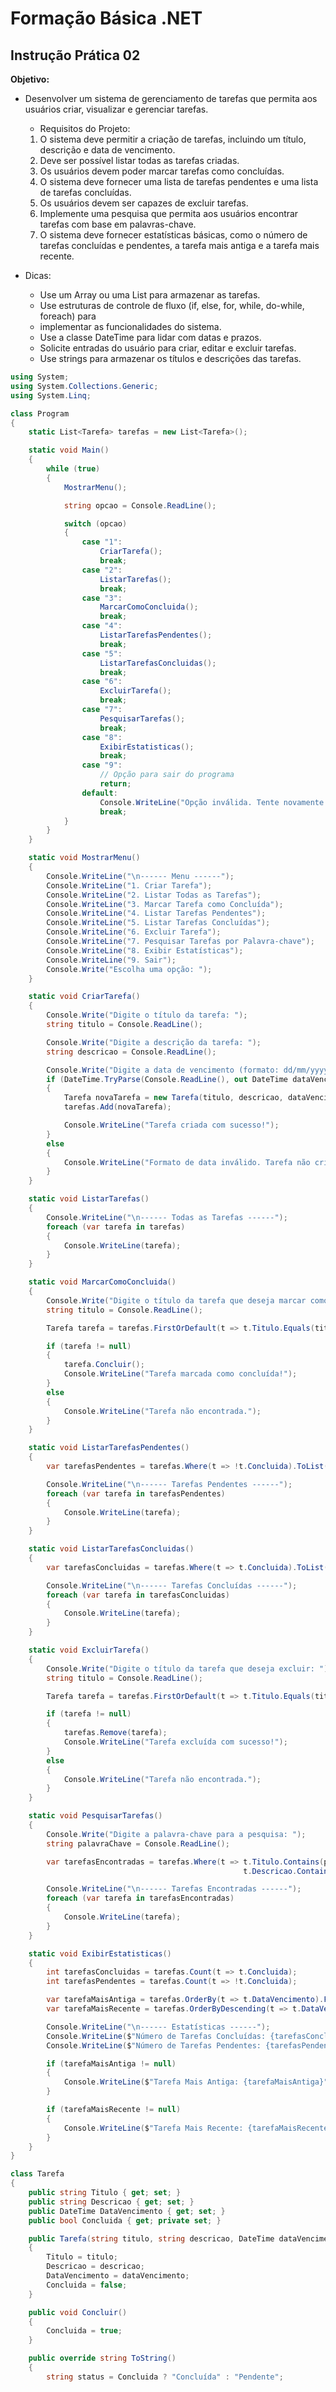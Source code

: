 # Formação Básica .NET
## Instrução Prática 02

**Objetivo:**
- Desenvolver um sistema de gerenciamento de tarefas que permita aos usuários criar, visualizar e gerenciar tarefas.
    - Requisitos do Projeto:
    1. O sistema deve permitir a criação de tarefas, incluindo um título, descrição e data de vencimento.
    2. Deve ser possível listar todas as tarefas criadas.
    3. Os usuários devem poder marcar tarefas como concluídas.
    4. O sistema deve fornecer uma lista de tarefas pendentes e uma lista de tarefas concluídas.
    5. Os usuários devem ser capazes de excluir tarefas.
    6. Implemente uma pesquisa que permita aos usuários encontrar tarefas com base em palavras-chave.
    7. O sistema deve fornecer estatísticas básicas, como o número de tarefas concluídas e pendentes, a tarefa mais antiga e a tarefa mais recente.

- Dicas:
    - Use um Array ou uma List para armazenar as tarefas.
    - Use estruturas de controle de fluxo (if, else, for, while, do-while, foreach) para
    - implementar as funcionalidades do sistema.
    - Use a classe DateTime para lidar com datas e prazos.
    - Solicite entradas do usuário para criar, editar e excluir tarefas.
    - Use strings para armazenar os títulos e descrições das tarefas.


```c#
using System;
using System.Collections.Generic;
using System.Linq;

class Program
{
    static List<Tarefa> tarefas = new List<Tarefa>();

    static void Main()
    {
        while (true)
        {
            MostrarMenu();

            string opcao = Console.ReadLine();

            switch (opcao)
            {
                case "1":
                    CriarTarefa();
                    break;
                case "2":
                    ListarTarefas();
                    break;
                case "3":
                    MarcarComoConcluida();
                    break;
                case "4":
                    ListarTarefasPendentes();
                    break;
                case "5":
                    ListarTarefasConcluidas();
                    break;
                case "6":
                    ExcluirTarefa();
                    break;
                case "7":
                    PesquisarTarefas();
                    break;
                case "8":
                    ExibirEstatisticas();
                    break;
                case "9":
                    // Opção para sair do programa
                    return;
                default:
                    Console.WriteLine("Opção inválida. Tente novamente.");
                    break;
            }
        }
    }

    static void MostrarMenu()
    {
        Console.WriteLine("\n------ Menu ------");
        Console.WriteLine("1. Criar Tarefa");
        Console.WriteLine("2. Listar Todas as Tarefas");
        Console.WriteLine("3. Marcar Tarefa como Concluída");
        Console.WriteLine("4. Listar Tarefas Pendentes");
        Console.WriteLine("5. Listar Tarefas Concluídas");
        Console.WriteLine("6. Excluir Tarefa");
        Console.WriteLine("7. Pesquisar Tarefas por Palavra-chave");
        Console.WriteLine("8. Exibir Estatísticas");
        Console.WriteLine("9. Sair");
        Console.Write("Escolha uma opção: ");
    }

    static void CriarTarefa()
    {
        Console.Write("Digite o título da tarefa: ");
        string titulo = Console.ReadLine();

        Console.Write("Digite a descrição da tarefa: ");
        string descricao = Console.ReadLine();

        Console.Write("Digite a data de vencimento (formato: dd/mm/yyyy): ");
        if (DateTime.TryParse(Console.ReadLine(), out DateTime dataVencimento))
        {
            Tarefa novaTarefa = new Tarefa(titulo, descricao, dataVencimento);
            tarefas.Add(novaTarefa);

            Console.WriteLine("Tarefa criada com sucesso!");
        }
        else
        {
            Console.WriteLine("Formato de data inválido. Tarefa não criada.");
        }
    }

    static void ListarTarefas()
    {
        Console.WriteLine("\n------ Todas as Tarefas ------");
        foreach (var tarefa in tarefas)
        {
            Console.WriteLine(tarefa);
        }
    }

    static void MarcarComoConcluida()
    {
        Console.Write("Digite o título da tarefa que deseja marcar como concluída: ");
        string titulo = Console.ReadLine();

        Tarefa tarefa = tarefas.FirstOrDefault(t => t.Titulo.Equals(titulo, StringComparison.OrdinalIgnoreCase));

        if (tarefa != null)
        {
            tarefa.Concluir();
            Console.WriteLine("Tarefa marcada como concluída!");
        }
        else
        {
            Console.WriteLine("Tarefa não encontrada.");
        }
    }

    static void ListarTarefasPendentes()
    {
        var tarefasPendentes = tarefas.Where(t => !t.Concluida).ToList();

        Console.WriteLine("\n------ Tarefas Pendentes ------");
        foreach (var tarefa in tarefasPendentes)
        {
            Console.WriteLine(tarefa);
        }
    }

    static void ListarTarefasConcluidas()
    {
        var tarefasConcluidas = tarefas.Where(t => t.Concluida).ToList();

        Console.WriteLine("\n------ Tarefas Concluídas ------");
        foreach (var tarefa in tarefasConcluidas)
        {
            Console.WriteLine(tarefa);
        }
    }

    static void ExcluirTarefa()
    {
        Console.Write("Digite o título da tarefa que deseja excluir: ");
        string titulo = Console.ReadLine();

        Tarefa tarefa = tarefas.FirstOrDefault(t => t.Titulo.Equals(titulo, StringComparison.OrdinalIgnoreCase));

        if (tarefa != null)
        {
            tarefas.Remove(tarefa);
            Console.WriteLine("Tarefa excluída com sucesso!");
        }
        else
        {
            Console.WriteLine("Tarefa não encontrada.");
        }
    }

    static void PesquisarTarefas()
    {
        Console.Write("Digite a palavra-chave para a pesquisa: ");
        string palavraChave = Console.ReadLine();

        var tarefasEncontradas = tarefas.Where(t => t.Titulo.Contains(palavraChave, StringComparison.OrdinalIgnoreCase) ||
                                                    t.Descricao.Contains(palavraChave, StringComparison.OrdinalIgnoreCase)).ToList();

        Console.WriteLine("\n------ Tarefas Encontradas ------");
        foreach (var tarefa in tarefasEncontradas)
        {
            Console.WriteLine(tarefa);
        }
    }

    static void ExibirEstatisticas()
    {
        int tarefasConcluidas = tarefas.Count(t => t.Concluida);
        int tarefasPendentes = tarefas.Count(t => !t.Concluida);

        var tarefaMaisAntiga = tarefas.OrderBy(t => t.DataVencimento).FirstOrDefault();
        var tarefaMaisRecente = tarefas.OrderByDescending(t => t.DataVencimento).FirstOrDefault();

        Console.WriteLine("\n------ Estatísticas ------");
        Console.WriteLine($"Número de Tarefas Concluídas: {tarefasConcluidas}");
        Console.WriteLine($"Número de Tarefas Pendentes: {tarefasPendentes}");

        if (tarefaMaisAntiga != null)
        {
            Console.WriteLine($"Tarefa Mais Antiga: {tarefaMaisAntiga}");
        }

        if (tarefaMaisRecente != null)
        {
            Console.WriteLine($"Tarefa Mais Recente: {tarefaMaisRecente}");
        }
    }
}

class Tarefa
{
    public string Titulo { get; set; }
    public string Descricao { get; set; }
    public DateTime DataVencimento { get; set; }
    public bool Concluida { get; private set; }

    public Tarefa(string titulo, string descricao, DateTime dataVencimento)
    {
        Titulo = titulo;
        Descricao = descricao;
        DataVencimento = dataVencimento;
        Concluida = false;
    }

    public void Concluir()
    {
        Concluida = true;
    }

    public override string ToString()
    {
        string status = Concluida ? "Concluída" : "Pendente";
       

```